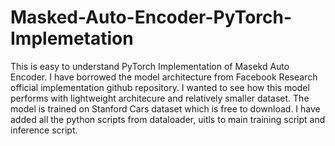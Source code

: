 # Masked-Auto-Encoder-PyTorch-Implemetation

This is easy to understand PyTorch Implementation of Masekd Auto Encoder. I have borrowed the model architecture from Facebook Research official implementation github repository. I wanted to see how this model performs with lightweight architecure and relatively smaller dataset. The model is trained on Stanford Cars dataset which is free to download. I have added all the python scripts from dataloader, uitls to main training script and inference script. 

